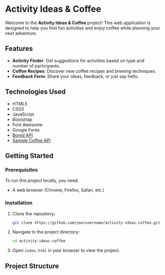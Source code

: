 # Activity Ideas & Coffee

Welcome to the **Activity Ideas & Coffee** project! This web application is designed to help you find fun activities and enjoy coffee while planning your next adventure.

## Features

- **Activity Finder**: Get suggestions for activities based on type and number of participants.
- **Coffee Recipes**: Discover new coffee recipes and brewing techniques.
- **Feedback Form**: Share your ideas, feedback, or just say hello.

## Technologies Used

- HTML5
- CSS3
- JavaScript
- Bootstrap
- Font Awesome
- Google Fonts
- [Bored API](https://www.boredapi.com/)
- [Sample Coffee API](https://sampleapis.com/api-list/coffee)

## Getting Started

### Prerequisites

To run this project locally, you need:

- A web browser (Chrome, Firefox, Safari, etc.)

### Installation

1. Clone the repository:

    ```bash
    git clone https://github.com/yourusername/activity-ideas-coffee.git
    ```

2. Navigate to the project directory:

    ```bash
    cd activity-ideas-coffee
    ```

3. Open `index.html` in your browser to view the project.

## Project Structure

